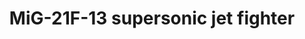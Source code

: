 ---
layout: product
title: "MiG-21F-13 supersonic jet fighter"
price: "3800" 
desc: "Maketa"
img_path: "/assets/img/MSVIT72042.webp"
brand: "ModelSvit"
available: true
special_offer: false
new: true
soon: false
cat: "010000"
subcat: "015600"
subsubcat: "0N/A"
sifra: "MSVIT72042"
popular: false
spec: false
---